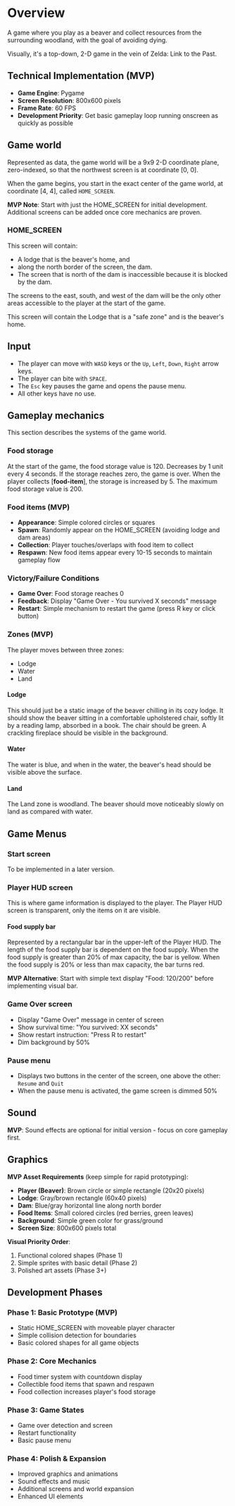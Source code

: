 # Overview
A game where you play as a beaver and collect resources from the surrounding woodland, with the goal of avoiding dying.

Visually, it's a top-down, 2-D game in the vein of Zelda: Link to the Past.

## Technical Implementation (MVP)
- **Game Engine**: Pygame
- **Screen Resolution**: 800x600 pixels
- **Frame Rate**: 60 FPS
- **Development Priority**: Get basic gameplay loop running onscreen as quickly as possible

## Game world
Represented as data, the game world will be a 9x9 2-D coordinate plane, zero-indexed, so that the northwest screen is at coordinate [0, 0].

When the game begins, you start in the exact center of the game world, at coordinate [4, 4], called `HOME_SCREEN`.

**MVP Note**: Start with just the HOME_SCREEN for initial development. Additional screens can be added once core mechanics are proven.

### HOME_SCREEN
This screen will contain:
- A lodge that is the beaver's home, and
- along the north border of the screen, the dam.
- The screen that is north of the dam is inaccessible because it is blocked by the dam.

The screens to the east, south, and west of the dam will be the only other areas accessible to the player at the start of the game.

This screen will contain the Lodge that is a "safe zone" and is the beaver's home.

## Input
- The player can move with `WASD` keys or the `Up`, `Left`, `Down`, `Right` arrow keys.
- The player can bite with `SPACE`.
- The `Esc` key pauses the game and opens the pause menu.
- All other keys have no use.

## Gameplay mechanics
This section describes the systems of the game world.

### Food storage
At the start of the game, the food storage value is 120.
Decreases by 1 unit every 4 seconds.
If the storage reaches zero, the game is over.
When the player collects [**food-item**], the storage is increased by 5.
The maximum food storage value is 200.

### Food items (MVP)
- **Appearance**: Simple colored circles or squares
- **Spawn**: Randomly appear on the HOME_SCREEN (avoiding lodge and dam areas)
- **Collection**: Player touches/overlaps with food item to collect
- **Respawn**: New food items appear every 10-15 seconds to maintain gameplay flow

### Victory/Failure Conditions
- **Game Over**: Food storage reaches 0
- **Feedback**: Display "Game Over - You survived X seconds" message
- **Restart**: Simple mechanism to restart the game (press R key or click button)

### Zones (MVP)
The player moves between three zones:
- Lodge
- Water
- Land

#### Lodge
This should just be a static image of the beaver chilling in its cozy lodge. 
It should show the beaver sitting in a comfortable upholstered chair, softly lit
by a reading lamp, absorbed in a book. The chair should be green. A crackling fireplace
should be visible in the background.

#### Water
The water is blue, and when in the water, the beaver's head should be visible
above the surface.

#### Land
The Land zone is woodland. The beaver should move noticeably slowly on land as compared
with water.


## Game Menus

### Start screen
To be implemented in a later version.

### Player HUD screen
This is where game information is displayed to the player. The Player HUD screen is transparent, only the items on it are visible.

#### Food supply bar
Represented by a rectangular bar in the upper-left of the Player HUD.
The length of the food supply bar is dependent on the food supply.
When the food supply is greater than 20% of max capacity, the bar is yellow.
When the food supply is 20% or less than max capacity, the bar turns red.

**MVP Alternative**: Start with simple text display "Food: 120/200" before implementing visual bar.

### Game Over screen
- Display "Game Over" message in center of screen
- Show survival time: "You survived: XX seconds"
- Show restart instruction: "Press R to restart"
- Dim background by 50%

### Pause menu
- Displays two buttons in the center of the screen, one above the other: `Resume` and `Quit`
- When the pause menu is activated, the game screen is dimmed 50%



## Sound
**MVP**: Sound effects are optional for initial version - focus on core gameplay first.

## Graphics
**MVP Asset Requirements** (keep simple for rapid prototyping):
- **Player (Beaver)**: Brown circle or simple rectangle (20x20 pixels)
- **Lodge**: Gray/brown rectangle (60x40 pixels) 
- **Dam**: Blue/gray horizontal line along north border
- **Food Items**: Small colored circles (red berries, green leaves)
- **Background**: Simple green color for grass/ground
- **Screen Size**: 800x600 pixels total

**Visual Priority Order**:
1. Functional colored shapes (Phase 1)
2. Simple sprites with basic detail (Phase 2) 
3. Polished art assets (Phase 3+)

## Development Phases

### Phase 1: Basic Prototype (MVP)
- Static HOME_SCREEN with moveable player character
- Simple collision detection for boundaries
- Basic colored shapes for all game objects

### Phase 2: Core Mechanics
- Food timer system with countdown display
- Collectible food items that spawn and respawn
- Food collection increases player's food storage

### Phase 3: Game States
- Game over detection and screen
- Restart functionality
- Basic pause menu

### Phase 4: Polish & Expansion
- Improved graphics and animations
- Sound effects and music
- Additional screens and world expansion
- Enhanced UI elements
